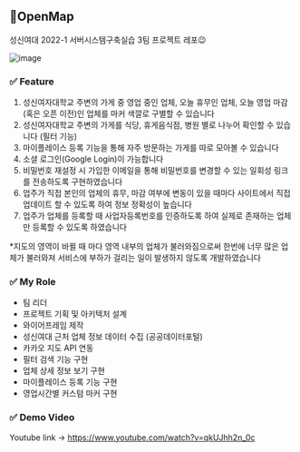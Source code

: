 ## 📍OpenMap
성신여대 2022-1 서버시스템구축실습 3팀 프로젝트 레포😉

![image](https://user-images.githubusercontent.com/84860387/225334360-a296b097-659b-4c4c-8bf4-ef5003a2f54b.png)

### ✅ Feature
1. 성신여자대학교 주변의 가게 중 영업 중인 업체, 오늘 휴무인 업체, 오늘 영업 마감(혹은 오픈 이전)인 업체를 마커 색깔로 구별할 수 있습니다
2. 성신여자대학교 주변의 가게를 식당, 휴게음식점, 병원 별로 나누어 확인할 수 있습니다 (필터 기능)
3. 마이플레이스 등록 기능을 통해 자주 방문하는 가게를 따로 모아볼 수 있습니다
4. 소셜 로그인(Google Login)이 가능합니다
5. 비밀번호 재설정 시 가입한 이메일을 통해 비밀번호를 변경할 수 있는 일회성 링크를 전송하도록 구현하였습니다
6. 업주가 직접 본인의 업체의 휴무, 마감 여부에 변동이 있을 때마다 사이트에서 직접 업데이트 할 수 있도록 하여 정보 정확성이 높습니다
7. 업주가 업체를 등록할 때 사업자등록번호를 인증하도록 하여 실제로 존재하는 업체만 등록할 수 있도록 하였습니다

*지도의 영역이 바뀔 때 마다 영역 내부의 업체가 불러와짐으로써 한번에 너무 많은 업체가 불러와져 서비스에 부하가 걸리는 일이 발생하지 않도록 개발하였습니다

### ✅ My Role
- 팀 리더
- 프로젝트 기획 및 아키텍처 설계
- 와이어프레임 제작
- 성신여대 근처 업체 정보 데이터 수집 (공공데이터포털)
- 카카오 지도 API 연동
- 필터 검색 기능 구현
- 업체 상세 정보 보기 구현
- 마이플레이스 등록 기능 구현
- 영업시간별 커스텀 마커 구현

### ✅ Demo Video
Youtube link -> https://www.youtube.com/watch?v=qkUJhh2n_0c
